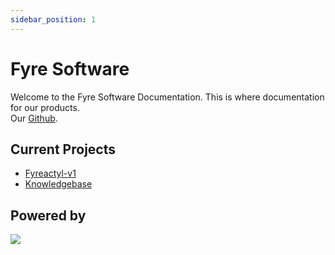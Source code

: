 ```yaml
---
sidebar_position: 1
---
```


# Fyre Software

Welcome to the Fyre Software Documentation. This is where documentation for our products.  
Our [Github](https://github.com/FyreHub).

## Current Projects

- [Fyreactyl-v1](/docs/Fyreactyl/introduction)
- [Knowledgebase](/docs/pterodactyl/knowledgebase/introductionn)

## Powered by

<a href='https://discord.gg/cJN7VmVj2t'>
<img src='https://cdn.discordapp.com/attachments/815980681355329585/967771532480901191/ce.png'></img>
</a>
